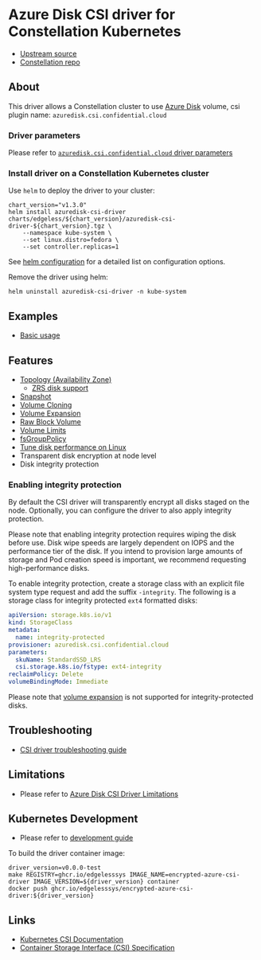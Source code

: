 # Azure Disk CSI driver for Constellation Kubernetes

- [Upstream source](https://github.com/kubernetes-sigs/azuredisk-csi-driver)
- [Constellation repo](https://github.com/edgelesssys/constellation)

## About

This driver allows a Constellation cluster to use [Azure Disk](https://azure.microsoft.com/en-us/services/storage/disks/) volume, csi plugin name: `azuredisk.csi.confidential.cloud`

### Driver parameters

Please refer to [`azuredisk.csi.confidential.cloud` driver parameters](./docs/driver-parameters.md)

### Install driver on a Constellation Kubernetes cluster

Use `helm` to deploy the driver to your cluster:

```shell
chart_version="v1.3.0"
helm install azuredisk-csi-driver charts/edgeless/${chart_version}/azuredisk-csi-driver-${chart_version}.tgz \
    --namespace kube-system \
    --set linux.distro=fedora \
    --set controller.replicas=1
```

See [helm configuration](../charts/README.md#V1-Parameters) for a detailed list on configuration options.

Remove the driver using helm:

```shell
helm uninstall azuredisk-csi-driver -n kube-system
```

## Examples

- [Basic usage](./deploy/example/e2e_usage.md)

## Features

- [Topology (Availability Zone)](./deploy/example/topology)
  - [ZRS disk support](./deploy/example/topology#zrs-disk-support)
- [Snapshot](./deploy/example/snapshot)
- [Volume Cloning](./deploy/example/cloning)
- [Volume Expansion](./deploy/example/resize)
- [Raw Block Volume](./deploy/example/rawblock)
- [Volume Limits](./deploy/example/volumelimits)
- [fsGroupPolicy](./deploy/example/fsgroup)
- [Tune disk performance on Linux](./docs/perf-profiles.md)
- Transparent disk encryption at node level
- Disk integrity protection

### Enabling integrity protection

By default the CSI driver will transparently encrypt all disks staged on the node.
Optionally, you can configure the driver to also apply integrity protection.

Please note that enabling integrity protection requires wiping the disk before use.
Disk wipe speeds are largely dependent on IOPS and the performance tier of the disk.
If you intend to provision large amounts of storage and Pod creation speed is important,
we recommend requesting high-performance disks.

To enable integrity protection, create a storage class with an explicit file system type request and add the suffix `-integrity`.
The following is a storage class for integrity protected `ext4` formatted disks:

```yaml
apiVersion: storage.k8s.io/v1
kind: StorageClass
metadata:
  name: integrity-protected
provisioner: azuredisk.csi.confidential.cloud
parameters:
  skuName: StandardSSD_LRS
  csi.storage.k8s.io/fstype: ext4-integrity
reclaimPolicy: Delete
volumeBindingMode: Immediate
```

Please note that [volume expansion](https://kubernetes.io/blog/2018/07/12/resizing-persistent-volumes-using-kubernetes/) is not supported for integrity-protected disks.

## Troubleshooting

- [CSI driver troubleshooting guide](./docs/csi-debug.md)

## Limitations

- Please refer to [Azure Disk CSI Driver Limitations](./docs/limitations.md)

## Kubernetes Development

- Please refer to [development guide](./docs/csi-dev.md)

To build the driver container image:

```shell
driver_version=v0.0.0-test
make REGISTRY=ghcr.io/edgelesssys IMAGE_NAME=encrypted-azure-csi-driver IMAGE_VERSION=${driver_version} container
docker push ghcr.io/edgelesssys/encrypted-azure-csi-driver:${driver_version}
```

## Links

- [Kubernetes CSI Documentation](https://kubernetes-csi.github.io/docs/)
- [Container Storage Interface (CSI) Specification](https://github.com/container-storage-interface/spec)
